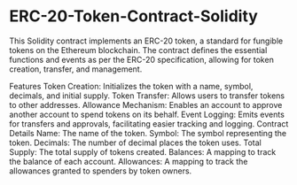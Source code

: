 # ERC-20-Token-Contract-Solidity

This Solidity contract implements an ERC-20 token, a standard for fungible tokens on the Ethereum blockchain. The contract defines the essential functions and events as per the ERC-20 specification, allowing for token creation, transfer, and management.

Features
Token Creation: Initializes the token with a name, symbol, decimals, and initial supply.
Token Transfer: Allows users to transfer tokens to other addresses.
Allowance Mechanism: Enables an account to approve another account to spend tokens on its behalf.
Event Logging: Emits events for transfers and approvals, facilitating easier tracking and logging.
Contract Details
Name: The name of the token.
Symbol: The symbol representing the token.
Decimals: The number of decimal places the token uses.
Total Supply: The total supply of tokens created.
Balances: A mapping to track the balance of each account.
Allowances: A mapping to track the allowances granted to spenders by token owners.
